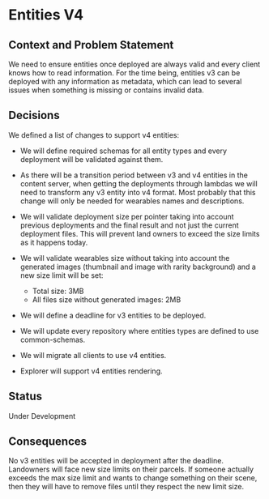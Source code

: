 # Entities V4

## Context and Problem Statement

We need to ensure entities once deployed are always valid and every client knows how to read information. For the time being, entities v3 can be deployed with any information as metadata, which can lead to several issues when something is missing or contains invalid data.

## Decisions

We defined a list of changes to support v4 entities:

- We will define required schemas for all entity types and every deployment will be validated against them.

- As there will be a transition period between v3 and v4 entities in the content server, when getting the deployments through lambdas we will need to transform any v3 entity into v4 format. Most probably that this change will only be needed for wearables names and descriptions.

- We will validate deployment size per pointer taking into account previous deployments and the final result and not just the current deployment files. This will prevent land owners to exceed the size limits as it happens today.

- We will validate wearables size without taking into account the generated images (thumbnail and image with rarity background) and a new size limit will be set:

  - Total size: 3MB
  - All files size without generated images: 2MB

- We will define a deadline for v3 entities to be deployed.

- We will update every repository where entities types are defined to use common-schemas.

- We will migrate all clients to use v4 entities.

- Explorer will support v4 entities rendering.

## Status

Under Development

## Consequences

No v3 entities will be accepted in deployment after the deadline.
Landowners will face new size limits on their parcels. If someone actually exceeds the max size limit and wants to change something on their scene, then they will have to remove files until they respect the new limit size.
